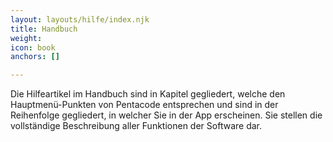 ```yaml
---
layout: layouts/hilfe/index.njk
title: Handbuch
weight: 
icon: book
anchors: []

---
```

Die Hilfeartikel im Handbuch sind in Kapitel gegliedert, welche den Hauptmenü-Punkten von Pentacode entsprechen und sind in der Reihenfolge gegliedert, in welcher Sie in der App erscheinen. Sie stellen die vollständige Beschreibung aller Funktionen der Software dar.
